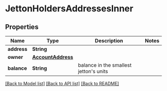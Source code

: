 # JettonHoldersAddressesInner

## Properties
Name | Type | Description | Notes
------------ | ------------- | ------------- | -------------
**address** | **String** |  | 
**owner** | [**AccountAddress**](AccountAddress.md) |  | 
**balance** | **String** | balance in the smallest jetton&#39;s units | 

[[Back to Model list]](../README.md#documentation-for-models) [[Back to API list]](../README.md#documentation-for-api-endpoints) [[Back to README]](../README.md)



